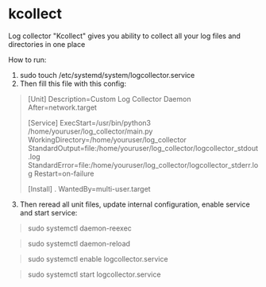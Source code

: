 # kcollect
Log collector "Kcollect" gives you ability to collect all your log files and directories in one place

How to run:
1. sudo touch /etc/systemd/system/logcollector.service
2. Then fill this file with this config:

>[Unit]
> Description=Custom Log Collector Daemon
> After=network.target
> 
> [Service]
> ExecStart=/usr/bin/python3 /home/youruser/log_collector/main.py
> WorkingDirectory=/home/youruser/log_collector
> StandardOutput=file:/home/youruser/log_collector/logcollector_stdout.log
> StandardError=file:/home/youruser/log_collector/logcollector_stderr.log
> Restart=on-failure
> 
> [Install]
. WantedBy=multi-user.target

3. Then reread all unit files, update internal configuration, enable service and start service:
    
> sudo systemctl daemon-reexec

> sudo systemctl daemon-reload

> sudo systemctl enable logcollector.service

> sudo systemctl start logcollector.service
